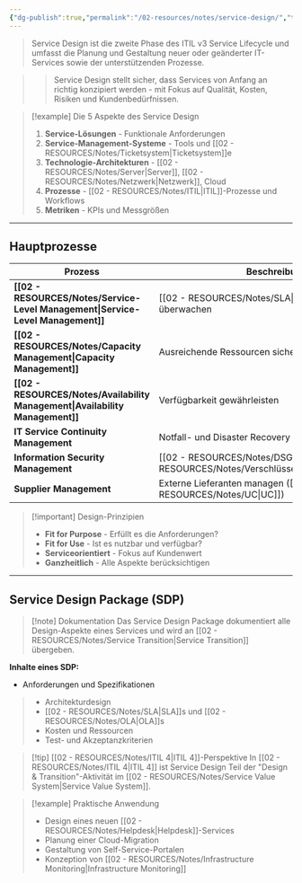 ```yaml
---
{"dg-publish":true,"permalink":"/02-resources/notes/service-design/","tags":["informatik/management","GFN/LF06"],"noteIcon":"","updated":"2025-10-24T13:24:23.000+02:00"}
---
```



>Service Design ist die zweite Phase des ITIL v3 Service Lifecycle und umfasst die Planung und Gestaltung neuer oder geänderter IT-Services sowie der unterstützenden Prozesse.

>>Service Design stellt sicher, dass Services von Anfang an richtig konzipiert werden - mit Fokus auf Qualität, Kosten, Risiken und Kundenbedürfnissen.

>[!example] Die 5 Aspekte des Service Design
>1. **Service-Lösungen** - Funktionale Anforderungen
>2. **Service-Management-Systeme** - Tools und [[02 - RESOURCES/Notes/Ticketsystem\|Ticketsystem]]e
>3. **Technologie-Architekturen** - [[02 - RESOURCES/Notes/Server\|Server]], [[02 - RESOURCES/Notes/Netzwerk\|Netzwerk]], Cloud
>4. **Prozesse** - [[02 - RESOURCES/Notes/ITIL\|ITIL]]-Prozesse und Workflows
>5. **Metriken** - KPIs und Messgrößen

---

## Hauptprozesse

|Prozess|Beschreibung|
|---|---|
|**[[02 - RESOURCES/Notes/Service-Level Management\|Service-Level Management]]**|[[02 - RESOURCES/Notes/SLA\|SLA]]s definieren und überwachen|
|**[[02 - RESOURCES/Notes/Capacity Management\|Capacity Management]]**|Ausreichende Ressourcen sicherstellen|
|**[[02 - RESOURCES/Notes/Availability Management\|Availability Management]]**|Verfügbarkeit gewährleisten|
|**IT Service Continuity Management**|Notfall- und Disaster Recovery|
|**Information Security Management**|[[02 - RESOURCES/Notes/DSGVO\|DSGVO]], [[02 - RESOURCES/Notes/Verschlüsselung\|Verschlüsselung]]|
|**Supplier Management**|Externe Lieferanten managen ([[02 - RESOURCES/Notes/UC\|UC]])|

>[!important] Design-Prinzipien
>- **Fit for Purpose** - Erfüllt es die Anforderungen?
>- **Fit for Use** - Ist es nutzbar und verfügbar?
>- **Serviceorientiert** - Fokus auf Kundenwert
>- **Ganzheitlich** - Alle Aspekte berücksichtigen

---

## Service Design Package (SDP)

>[!note] Dokumentation
>Das Service Design Package dokumentiert alle Design-Aspekte eines Services und wird an [[02 - RESOURCES/Notes/Service Transition\|Service Transition]] übergeben.

**Inhalte eines SDP:**
- Anforderungen und Spezifikationen
>- Architekturdesign
>- [[02 - RESOURCES/Notes/SLA\|SLA]]s und [[02 - RESOURCES/Notes/OLA\|OLA]]s
>- Kosten und Ressourcen
>- Test- und Akzeptanzkriterien

>[!tip] [[02 - RESOURCES/Notes/ITIL 4\|ITIL 4]]-Perspektive
>In [[02 - RESOURCES/Notes/ITIL 4\|ITIL 4]] ist Service Design Teil der "Design & Transition"-Aktivität im [[02 - RESOURCES/Notes/Service Value System\|Service Value System]].

>[!example] Praktische Anwendung
>- Design eines neuen [[02 - RESOURCES/Notes/Helpdesk\|Helpdesk]]-Services
>- Planung einer Cloud-Migration
>- Gestaltung von Self-Service-Portalen
>- Konzeption von [[02 - RESOURCES/Notes/Infrastructure Monitoring\|Infrastructure Monitoring]]
